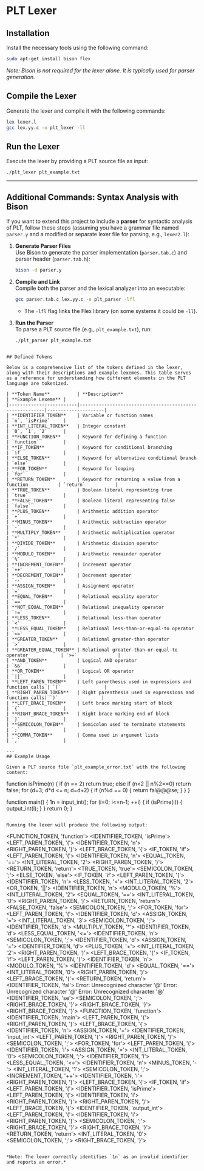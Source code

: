 # PLT Lexer

## Installation

Install the necessary tools using the following command:

```bash
sudo apt-get install bison flex
```

*Note: Bison is not required for the lexer alone. It is typically used for parser generation.*

## Compile the Lexer

Generate the lexer and compile it with the following commands:

```bash
lex lexer.l
gcc lex.yy.c -o plt_lexer -ll
```

## Run the Lexer

Execute the lexer by providing a PLT source file as input:

```bash
./plt_lexer plt_example.txt
```

---

## Additional Commands: Syntax Analysis with Bison

If you want to extend this project to include a **parser** for syntactic analysis of PLT, follow these steps (assuming you have a grammar file named `parser.y` and a modified or separate lexer file for parsing, e.g., `lexer2.l`):

1. **Generate Parser Files**  
   Use Bison to generate the parser implementation (`parser.tab.c`) and parser header (`parser.tab.h`):
   ```bash
   bison -d parser.y
   ```


2. **Compile and Link**  
   Compile both the parser and the lexical analyzer into an executable:
   ```bash
   gcc parser.tab.c lex.yy.c -o plt_parser -lfl
   ```
   - The `-lfl` flag links the Flex library (on some systems it could be `-ll`).

3. **Run the Parser**  
   To parse a PLT source file (e.g., `plt_example.txt`), run:
   ```bash
   ./plt_parser plt_example.txt
   ```

```

## Defined Tokens

Below is a comprehensive list of the tokens defined in the lexer, along with their descriptions and example lexemes. This table serves as a reference for understanding how different elements in the PLT language are tokenized.

| **Token Name**          | **Description**                                         | **Example Lexeme** |
|-------------------------|---------------------------------------------------------|---------------------|
| **IDENTIFIER_TOKEN**    | Variable or function names                              | `n`, `isPrime`     |
| **INT_LITERAL_TOKEN**   | Integer constant                                        | `0`, `1`, `2`      |
| **FUNCTION_TOKEN**      | Keyword for defining a function                         | `function`         |
| **IF_TOKEN**            | Keyword for conditional branching                       | `if`               |
| **ELSE_TOKEN**          | Keyword for alternative conditional branch              | `else`             |
| **FOR_TOKEN**           | Keyword for looping                                     | `for`              |
| **RETURN_TOKEN**        | Keyword for returning a value from a function           | `return`           |
| **TRUE_TOKEN**          | Boolean literal representing true                       | `true`             |
| **FALSE_TOKEN**         | Boolean literal representing false                      | `false`            |
| **PLUS_TOKEN**          | Arithmetic addition operator                            | `+`                |
| **MINUS_TOKEN**         | Arithmetic subtraction operator                         | `-`                |
| **MULTIPLY_TOKEN**      | Arithmetic multiplication operator                      | `*`                |
| **DIVIDE_TOKEN**        | Arithmetic division operator                            | `/`                |
| **MODULO_TOKEN**        | Arithmetic remainder operator                           | `%`                |
| **INCREMENT_TOKEN**     | Increment operator                                      | `++`               |
| **DECREMENT_TOKEN**     | Decrement operator                                      | `--`               |
| **ASSIGN_TOKEN**        | Assignment operator                                     | `=`                |
| **EQUAL_TOKEN**         | Relational equality operator                            | `==`               |
| **NOT_EQUAL_TOKEN**     | Relational inequality operator                          | `!=`               |
| **LESS_TOKEN**          | Relational less-than operator                           | `<`                |
| **LESS_EQUAL_TOKEN**    | Relational less-than-or-equal-to operator               | `<=`               |
| **GREATER_TOKEN**       | Relational greater-than operator                        | `>`                |
| **GREATER_EQUAL_TOKEN** | Relational greater-than-or-equal-to operator            | `>=`               |
| **AND_TOKEN**           | Logical AND operator                                    | `&&`               |
| **OR_TOKEN**            | Logical OR operator                                     | `||`               |
| **LEFT_PAREN_TOKEN**    | Left parenthesis used in expressions and function calls | `(`                |
| **RIGHT_PAREN_TOKEN**   | Right parenthesis used in expressions and function calls| `)`                |
| **LEFT_BRACE_TOKEN**    | Left brace marking start of block                       | `{`                |
| **RIGHT_BRACE_TOKEN**   | Right brace marking end of block                        | `}`                |
| **SEMICOLON_TOKEN**     | Semicolon used to terminate statements                  | `;`                |
| **COMMA_TOKEN**         | Comma used in argument lists                            | `,`                |

---
## Example Usage

Given a PLT source file `plt_example_error.txt` with the following content:

```
function isPrime(n) {
  if (n == 2) return true;
    else if (n<2 || n%2==0) return false;
  for (d=3; d*d <= n; d=d+2) {
    if (n%d == 0) {
      return fal@@@se;
    }
  }
}

function main() {
  1n = input_int();
  for (i=0; i<=n-1; ++i) {
    if (isPrime(i)) {
      output_int(i);
    }
  }
  return 0;
}

```

Running the lexer will produce the following output:

```
<FUNCTION_TOKEN, 'function'>
<IDENTIFIER_TOKEN, 'isPrime'>
<LEFT_PAREN_TOKEN, '('>
<IDENTIFIER_TOKEN, 'n'>
<RIGHT_PAREN_TOKEN, ')'>
<LEFT_BRACE_TOKEN, '{'>
<IF_TOKEN, 'if'>
<LEFT_PAREN_TOKEN, '('>
<IDENTIFIER_TOKEN, 'n'>
<EQUAL_TOKEN, '=='>
<INT_LITERAL_TOKEN, '2'>
<RIGHT_PAREN_TOKEN, ')'>
<RETURN_TOKEN, 'return'>
<TRUE_TOKEN, 'true'>
<SEMICOLON_TOKEN, ';'>
<ELSE_TOKEN, 'else'>
<IF_TOKEN, 'if'>
<LEFT_PAREN_TOKEN, '('>
<IDENTIFIER_TOKEN, 'n'>
<LESS_TOKEN, '<'>
<INT_LITERAL_TOKEN, '2'>
<OR_TOKEN, '||'>
<IDENTIFIER_TOKEN, 'n'>
<MODULO_TOKEN, '%'>
<INT_LITERAL_TOKEN, '2'>
<EQUAL_TOKEN, '=='>
<INT_LITERAL_TOKEN, '0'>
<RIGHT_PAREN_TOKEN, ')'>
<RETURN_TOKEN, 'return'>
<FALSE_TOKEN, 'false'>
<SEMICOLON_TOKEN, ';'>
<FOR_TOKEN, 'for'>
<LEFT_PAREN_TOKEN, '('>
<IDENTIFIER_TOKEN, 'd'>
<ASSIGN_TOKEN, '='>
<INT_LITERAL_TOKEN, '3'>
<SEMICOLON_TOKEN, ';'>
<IDENTIFIER_TOKEN, 'd'>
<MULTIPLY_TOKEN, '*'>
<IDENTIFIER_TOKEN, 'd'>
<LESS_EQUAL_TOKEN, '<='>
<IDENTIFIER_TOKEN, 'n'>
<SEMICOLON_TOKEN, ';'>
<IDENTIFIER_TOKEN, 'd'>
<ASSIGN_TOKEN, '='>
<IDENTIFIER_TOKEN, 'd'>
<PLUS_TOKEN, '+'>
<INT_LITERAL_TOKEN, '2'>
<RIGHT_PAREN_TOKEN, ')'>
<LEFT_BRACE_TOKEN, '{'>
<IF_TOKEN, 'if'>
<LEFT_PAREN_TOKEN, '('>
<IDENTIFIER_TOKEN, 'n'>
<MODULO_TOKEN, '%'>
<IDENTIFIER_TOKEN, 'd'>
<EQUAL_TOKEN, '=='>
<INT_LITERAL_TOKEN, '0'>
<RIGHT_PAREN_TOKEN, ')'>
<LEFT_BRACE_TOKEN, '{'>
<RETURN_TOKEN, 'return'>
<IDENTIFIER_TOKEN, 'fal'>
Error: Unrecognized character '@'
Error: Unrecognized character '@'
Error: Unrecognized character '@'
<IDENTIFIER_TOKEN, 'se'>
<SEMICOLON_TOKEN, ';'>
<RIGHT_BRACE_TOKEN, '}'>
<RIGHT_BRACE_TOKEN, '}'>
<RIGHT_BRACE_TOKEN, '}'>
<FUNCTION_TOKEN, 'function'>
<IDENTIFIER_TOKEN, 'main'>
<LEFT_PAREN_TOKEN, '('>
<RIGHT_PAREN_TOKEN, ')'>
<LEFT_BRACE_TOKEN, '{'>
<IDENTIFIER_TOKEN, 'n'>
<ASSIGN_TOKEN, '='>
<IDENTIFIER_TOKEN, 'input_int'>
<LEFT_PAREN_TOKEN, '('>
<RIGHT_PAREN_TOKEN, ')'>
<SEMICOLON_TOKEN, ';'>
<FOR_TOKEN, 'for'>
<LEFT_PAREN_TOKEN, '('>
<IDENTIFIER_TOKEN, 'i'>
<ASSIGN_TOKEN, '='>
<INT_LITERAL_TOKEN, '0'>
<SEMICOLON_TOKEN, ';'>
<IDENTIFIER_TOKEN, 'i'>
<LESS_EQUAL_TOKEN, '<='>
<IDENTIFIER_TOKEN, 'n'>
<MINUS_TOKEN, '-'>
<INT_LITERAL_TOKEN, '1'>
<SEMICOLON_TOKEN, ';'>
<INCREMENT_TOKEN, '++'>
<IDENTIFIER_TOKEN, 'i'>
<RIGHT_PAREN_TOKEN, ')'>
<LEFT_BRACE_TOKEN, '{'>
<IF_TOKEN, 'if'>
<LEFT_PAREN_TOKEN, '('>
<IDENTIFIER_TOKEN, 'isPrime'>
<LEFT_PAREN_TOKEN, '('>
<IDENTIFIER_TOKEN, 'i'>
<RIGHT_PAREN_TOKEN, ')'>
<RIGHT_PAREN_TOKEN, ')'>
<LEFT_BRACE_TOKEN, '{'>
<IDENTIFIER_TOKEN, 'output_int'>
<LEFT_PAREN_TOKEN, '('>
<IDENTIFIER_TOKEN, 'i'>
<RIGHT_PAREN_TOKEN, ')'>
<SEMICOLON_TOKEN, ';'>
<RIGHT_BRACE_TOKEN, '}'>
<RIGHT_BRACE_TOKEN, '}'>
<RETURN_TOKEN, 'return'>
<INT_LITERAL_TOKEN, '0'>
<SEMICOLON_TOKEN, ';'>
<RIGHT_BRACE_TOKEN, '}'>
```

*Note: The lexer correctly identifies `1n` as an invalid identifier and reports an error.*

